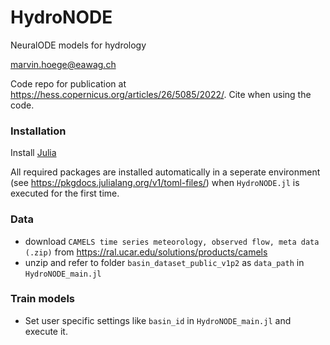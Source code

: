 # HydroNODE

NeuralODE models for hydrology

marvin.hoege@eawag.ch

Code repo for publication at https://hess.copernicus.org/articles/26/5085/2022/. Cite when using the code.


### Installation
Install [Julia](https://julialang.org/downloads/)

All required packages are installed automatically in a seperate environment (see https://pkgdocs.julialang.org/v1/toml-files/) when `HydroNODE.jl` is executed for the first time.

### Data
- download `CAMELS time series meteorology, observed flow, meta data (.zip)` from https://ral.ucar.edu/solutions/products/camels
- unzip and refer to folder `basin_dataset_public_v1p2` as `data_path` in `HydroNODE_main.jl`

### Train models
- Set user specific settings like `basin_id` in `HydroNODE_main.jl`
  and execute it.
